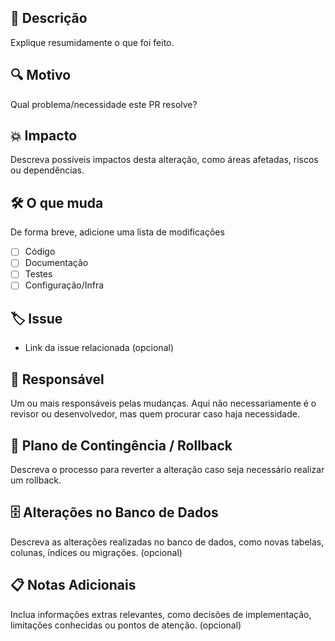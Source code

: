 ## 📌 Descrição
Explique resumidamente o que foi feito.

## 🔍 Motivo
Qual problema/necessidade este PR resolve?

## 💥 Impacto
Descreva possíveis impactos desta alteração, como áreas afetadas, riscos ou dependências.

## 🛠 O que muda
De forma breve, adicione uma lista de modificações
- [ ] Código
- [ ] Documentação
- [ ] Testes
- [ ] Configuração/Infra

## 🏷️ Issue
- Link da issue relacionada (opcional)

## 👥 Responsável
Um ou mais responsáveis pelas mudanças. Aqui não necessariamente é o revisor ou desenvolvedor, mas quem procurar caso haja necessidade.

## 🔄 Plano de Contingência / Rollback
Descreva o processo para reverter a alteração caso seja necessário realizar um rollback.

## 🗄 Alterações no Banco de Dados
Descreva as alterações realizadas no banco de dados, como novas tabelas, colunas, índices ou migrações. (opcional)

## 📋 Notas Adicionais
Inclua informações extras relevantes, como decisões de implementação, limitações conhecidas ou pontos de atenção. (opcional)

